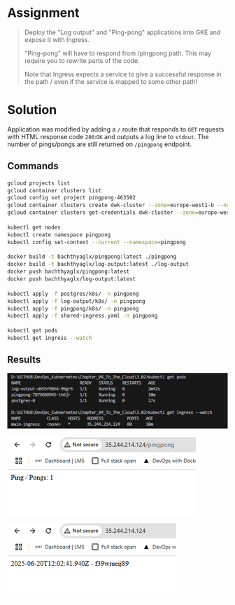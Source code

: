 # Assignment

> Deploy the "Log output" and "Ping-pong" applications into GKE and expose it with Ingress.
> 
> "Ping-pong" will have to respond from /pingpong path. This may require you to rewrite parts of the code.
> 
> Note that Ingress expects a service to give a successful response in the path / even if the service is mapped to some other path!
> 

# Solution

Application was modified by adding a `/` route that responds to `GET` requests with HTML response code `200`:`OK` and outputs a log line to `stdout`. The number of pings/pongs are still returned on `/pingpong` endpoint. 

## Commands

```bash
gcloud projects list
gcloud container clusters list
gcloud config set project pingpong-463502
gcloud container clusters create dwk-cluster --zone=europe-west1-b --num-nodes=1 --enable-ip-alias --project=pingpong-463502
gcloud container clusters get-credentials dwk-cluster --zone=europe-west1-b

kubectl get nodes
kubectl create namespace pingpong
kubectl config set-context --current --namespace=pingpong

docker build -t bachthyaglx/pingpong:latest ./pingpong
docker build -t bachthyaglx/log-output:latest ./log-output
docker push bachthyaglx/pingpong:latest 
docker push bachthyaglx/log-output:latest 

kubectl apply -f postgres/k8s/ -n pingpong
kubectl apply -f log-output/k8s/ -n pingpong
kubectl apply -f pingpong/k8s/ -n pingpong
kubectl apply -f shared-ingress.yaml -n pingpong

kubectl get pods
kubectl get ingress --watch
```

## Results

![alt text](image-2.png)

![alt text](image.png)

![alt text](image-1.png)